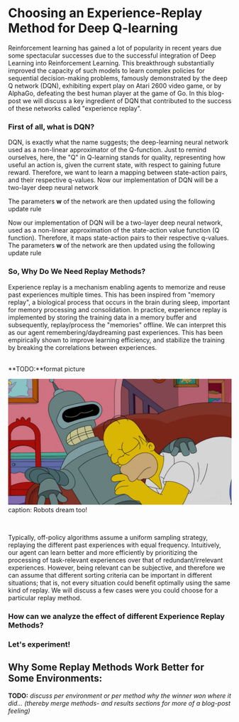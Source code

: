 # Choosing an Experience-Replay Method for Deep Q-learning

Reinforcement learning has gained a lot of popularity in recent years due some spectacular successes due to the successful integration of Deep Learning into Reinforcement Learning. This breakthrough substantially improved the capacity of such models to learn complex policies for sequential decision-making problems, famously demonstrated by the deep Q network (DQN), exhibiting expert play on Atari 2600 video game, or by AlphaGo, defeating the best human player at the game of Go. In this blog-post we will discuss a key ingredient of DQN that contributed to the success of these networks called "experience replay". 


### First of all, what is DQN?

DQN, is exactly what the name suggests; the deep-learning neural network used as a non-linear approximator of the Q-function. Just to remind ourselves, here, the "Q" in Q-learning stands for quality, representing how useful an action is, given the current state, with respect to gaining future reward. Therefore, we want to learn a mapping between state-action pairs, and their respective q-values. Now our implementation of DQN will be a two-layer deep neural network





The parameters $\textbf{w}$ of the network are then updated using the following update rule 




Now our implementation of DQN will be a two-layer deep neural network, used as a non-linear approximation of the state-action value function (Q function). Therefore, it maps state-action pairs to their respective q-values. The parameters $\textbf{w}$ of the network are then updated using the following update rule 
 
 
### So, Why Do We Need Replay Methods?

Experience replay is a mechanism enabling agents to memorize and reuse past experiences multiple times. 
This has been inspired from "memory replay", a biological process that occurs in the brain during sleep, important for memory processing and consolidation.
In practice, experience replay is implemented by storing the training data in a memory buffer and subsequently, replay/process the "memories" offline. We can interpret this as our agent remembering/daydreaming past experiences.
This has been empirically shown to improve learning efficiency, and stabilize the training by breaking the correlations between experiences. 

<br>
**TODO:**format picture

 ![](figs/dreaming.jpg)
caption: Robots dream too!

<br>

Typically, off-policy algorithms assume a uniform sampling strategy, replaying the different past experiences with equal frequency.
Intuitively, our agent can learn better and more efficiently by prioritizing the processing of task-relevant experiences over that of redundant/irrelevant experiences. 
However, being relevant can be subjective, and therefore we can assume that different sorting criteria can be important in different situations; that is, not every situation could benefit optimally using the same kind of replay.
We will discuss a few cases were you could choose for a particular replay method.

### How can we analyze the effect of different Experience Replay Methods?


### Let's experiment!



## Why Some Replay Methods Work Better for Some Environments:

**TODO:** *discuss per environment or per method why the winner won where it did... (thereby merge methods- and results sections for more of a blog-post feeling)*

